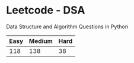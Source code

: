 # Leetcode - DSA

Data Structure and Algorithm Questions in Python

| Easy   |  Medium  | Hard |
|--------|----------|------|
|   118  |    138   |  38  |
